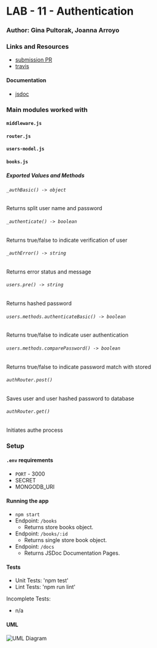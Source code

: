 # LAB - 11 - Authentication

### Author: Gina Pultorak, Joanna Arroyo

### Links and Resources
* [submission PR](https://github.com/joanna-401-advanced-javascript/lab-11-authentication/pull/2)
* [travis](https://travis-ci.com/joanna-401-advanced-javascript/lab-11-authentication)

#### Documentation
* [jsdoc](https://joanna-lab-11.herokuapp.com/docs/)

### Main modules worked with
#### `middleware.js`
#### `router.js`
#### `users-model.js`
#### `books.js`

##### Exported Values and Methods

###### `_authBasic() -> object`
Returns split user name and password
###### `_authenticate() -> boolean`
Returns true/false to indicate verification of user
###### `_authError() -> string`
Returns error status and message
###### `users.pre() -> string`
Returns hashed password
###### `users.methods.authenticateBasic() -> boolean`
Returns true/false to indicate user authentication
###### `users.methods.comparePassword() -> boolean`
Returns true/false to indicate password match with stored
###### `authRouter.post()`
Saves user and user hashed password to database
###### `authRouter.get()`
Initiates authe process

### Setup
#### `.env` requirements
* `PORT` - 3000
* SECRET
* MONGODB_URI

#### Running the app
* `npm start`
* Endpoint: `/books`
  * Returns store books object.
* Endpoint: `/books/:id`
  * Returns single store book object.
* Endpoint: `/docs`
  * Returns JSDoc Documentation Pages.
  
#### Tests
* Unit Tests: 'npm test'
* Lint Tests: 'npm run lint'

Incomplete Tests:
- n/a

#### UML
![UML Diagram](uml.jpg)
